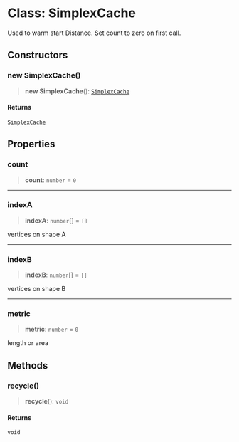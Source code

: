 # Class: SimplexCache

Used to warm start Distance. Set count to zero on first call.

## Constructors

### new SimplexCache()

> **new SimplexCache**(): [`SimplexCache`](SimplexCache)

#### Returns

[`SimplexCache`](SimplexCache)

## Properties

### count

> **count**: `number` = `0`

***

### indexA

> **indexA**: `number`[] = `[]`

vertices on shape A

***

### indexB

> **indexB**: `number`[] = `[]`

vertices on shape B

***

### metric

> **metric**: `number` = `0`

length or area

## Methods

### recycle()

> **recycle**(): `void`

#### Returns

`void`
